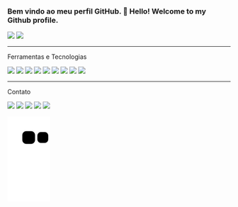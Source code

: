 ###  Bem vindo ao meu perfil GitHub. 👋 Hello! Welcome to my Github profile. 
<div>
  <a href="https://github.com/jonnatanfarias"></a>
  <img height="180em" src="https://github-readme-stats.vercel.app/api?username=jonnatanfarias&amp;show_icons=true&amp;theme=dracula&amp;include_all_commits=true&amp;count_private=true" style="max-width: 100%;">
  <img height="180em" src="https://github-readme-stats.vercel.app/api/top-langs/?username=jonnatanfarias&amp;layout=compact&amp;langs_count=7&amp;theme=dracula" style="max-width: 100%;">
  <hr class="rounded">
</div>

<p>Ferramentas e Tecnologias</p>

<div>
<img src="https://cdn.jsdelivr.net/gh/devicons/devicon/icons/java/java-original-wordmark.svg" height="50px" widght = "50px"/>
<img src="https://cdn.jsdelivr.net/gh/devicons/devicon/icons/android/android-plain.svg" height="50px" widght = "50px" />                 
<img src="https://cdn.jsdelivr.net/gh/devicons/devicon/icons/python/python-original-wordmark.svg" height="50px" widght = "50px"/>
<img src="https://cdn.jsdelivr.net/gh/devicons/devicon/icons/csharp/csharp-original.svg" height="50px" widght = "50px"/>
<img src="https://cdn.jsdelivr.net/gh/devicons/devicon/icons/html5/html5-original-wordmark.svg" height="50px" widght = "50px" />         
<img src="https://cdn.jsdelivr.net/gh/devicons/devicon/icons/css3/css3-original-wordmark.svg" height="50px" widght = "50px"/>       
<img src="https://cdn.jsdelivr.net/gh/devicons/devicon/icons/javascript/javascript-original.svg" height="50px" widght = "50px"/>
<img src="https://cdn.jsdelivr.net/gh/devicons/devicon/icons/oracle/oracle-original.svg" height="50px" widght = "50px"/>
<img src="https://cdn.jsdelivr.net/gh/devicons/devicon/icons/mysql/mysql-original-wordmark.svg" height="50px" widght = "50px"/>                     
</div>
<hr class="rounded">

<div>

<p>Contato</p>

<a href="https://www.youtube.com/seu-canal-youtube-aqui" target="_blank"><img src="https://img.shields.io/badge/YouTube-FF0000?style=for-the-badge&logo=youtube&logoColor=white" target="_blank"></a>
<a href="https://instagram.com/seu-usuário-instagram-aqui" target="_blank"><img src="https://img.shields.io/badge/-Instagram-%23E4405F?style=for-the-badge&logo=instagram&logoColor=white" target="_blank"></a>
<a href="https://www.twitch.tv/seu-usuário-aqui" target="_blank"><img src="https://img.shields.io/badge/Twitch-9146FF?style=for-the-badge&logo=twitch&logoColor=white" target="_blank"></a>
<a href = "mailto:contato@seu-usuário-aqui"><img src="https://img.shields.io/badge/Gmail-D14836?style=for-the-badge&logo=gmail&logoColor=white" target="_blank"></a>
<a href="https://www.linkedin.com/in/seu-usuário-linkedln-aqui" target="_blank"><img src="https://img.shields.io/badge/-LinkedIn-%230077B5?style=for-the-badge&logo=linkedin&logoColor=white" target="_blank"></a>   
</div>

![Snake animation](https://github.com/jonnatanfarias/jonnatanfarias/blob/output/github-contribution-grid-snake.svg)

          
